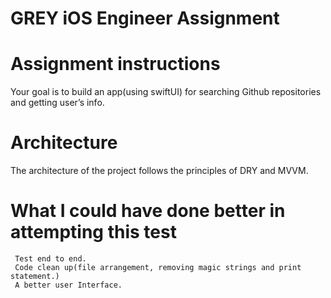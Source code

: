 # GREY iOS Engineer Assignment

# Assignment instructions
Your goal is to build an app(using swiftUI) for searching Github repositories and getting user’s info.


# Architecture
   The architecture of the project follows the principles of DRY and MVVM.


# What I could have done better in attempting this test
     Test end to end.
     Code clean up(file arrangement, removing magic strings and print statement.)
     A better user Interface.
     

